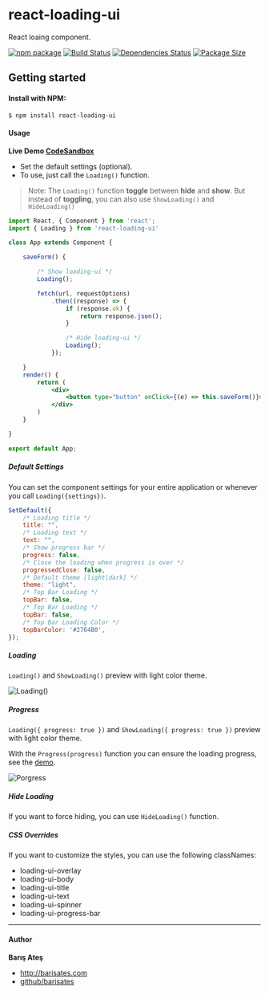 
# react-loading-ui
React loaing component.

[![npm package][npm-image]][npm-url] 
[![Build Status][travis-image]][travis-url] 
[![Dependencies Status][david-image]][david-url]
[![Package Size][bundlephobia-image]][bundlephobia-url]


## Getting started

#### Install with NPM:

```
$ npm install react-loading-ui
```

#### Usage

**Live Demo [CodeSandbox](https://codesandbox.io/s/react-loading-ui-khrt7 "CodeSandbox")**

- Set the default settings (optional).
- To use, just call the ````Loading()```` function.

> Note: The ````Loading()```` function **toggle** between **hide** and **show**.
> But instead of **toggling**, you can also use ````ShowLoading()```` and ````HideLoading()````

```jsx
import React, { Component } from 'react';
import { Loading } from 'react-loading-ui'

class App extends Component {

    saveForm() {

        /* Show loading-ui */
        Loading();

        fetch(url, requestOptions)
            .then((response) => {
                if (response.ok) {
                    return response.json();
                }

                /* Hide loading-ui */
                Loading();
            });

    }
    render() {
        return (
            <div>
                <button type="button" onClick={(e) => this.saveForm()}>Save Form</button>
            </div>
        )
    }

}

export default App;
```

##### Default Settings
You can set the component settings for your entire application or whenever you call ````Loading({settings})````.

```jsx
SetDefault({
    /* Loading title */
    title: "",
    /* Loading text */
    text: "",
    /* Show progress bar */
    progress: false,
    /* Close the loading when progress is over */
    progressedClose: false,
    /* Default theme [light|dark] */
    theme: "light",
    /* Top Bar Loading */
    topBar: false,
    /* Top Bar Loading */
    topBar: false,
    /* Top Bar Loading Color */
    topBarColor: '#2764B0',
});
```
##### Loading

````Loading()```` and ```ShowLoading()``` preview with light color theme.

![Loading()](http://barisates.com/git/rlui/loading.jpg "Loading")

##### Progress
```Loading({ progress: true })``` and ```ShowLoading({ progress: true })``` preview with light color theme.

With the ```Progress(progress)``` function you can ensure the loading progress, see the [demo](https://codesandbox.io/s/react-loading-ui-khrt7 "demo").

![Porgress](http://barisates.com/git/rlui/progress.jpg "Porgress")

##### Hide Loading
If you want to force hiding, you can use ```HideLoading()``` function.


##### CSS Overrides

If you want to customize the styles, you can use the following classNames:
- loading-ui-overlay
- loading-ui-body
- loading-ui-title
- loading-ui-text
- loading-ui-spinner
- loading-ui-progress-bar

------------
#### Author

**Barış Ateş**
 - http://barisates.com
 - [github/barisates](https://github.com/barisates "github/barisates")
 
[npm-image]:https://img.shields.io/npm/v/react-loading-ui.svg
[npm-url]:https://www.npmjs.com/package/react-loading-ui
[travis-image]:https://travis-ci.org/barisates/react-loading-ui.svg?branch=master
[travis-url]:https://travis-ci.org/barisates/react-loading-ui
[david-image]:https://david-dm.org/barisates/react-loading-ui.svg
[david-url]:https://david-dm.org/barisates/react-loading-ui
[bundlephobia-image]:https://badgen.net/bundlephobia/minzip/react-loading-ui
[bundlephobia-url]:https://bundlephobia.com/result?p=react-loading-ui
